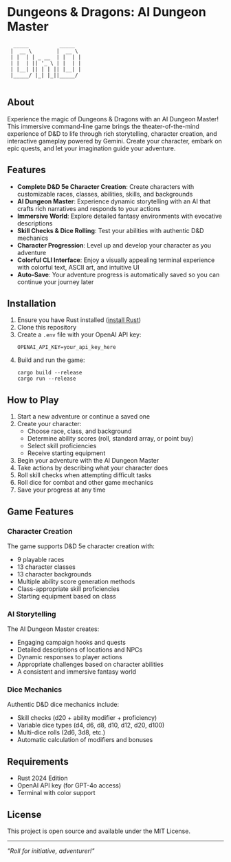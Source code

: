 # Dungeons & Dragons: AI Dungeon Master

```
  _____          _____                                                         
 |  __ \        |  __ \                                                        
 | |  | | _ __  | |  | |
 | |  | || '_ \ | |  | |
 | |__| || | | || |__| |
 |_____/ |_| |_||_____/
 
```

## About

Experience the magic of Dungeons & Dragons with an AI Dungeon Master! This immersive command-line game brings the theater-of-the-mind experience of D&D to life through rich storytelling, character creation, and interactive gameplay powered by Gemini. Create your character, embark on epic quests, and let your imagination guide your adventure.

## Features

- **Complete D&D 5e Character Creation**: Create characters with customizable races, classes, abilities, skills, and backgrounds
- **AI Dungeon Master**: Experience dynamic storytelling with an AI that crafts rich narratives and responds to your actions
- **Immersive World**: Explore detailed fantasy environments with evocative descriptions
- **Skill Checks & Dice Rolling**: Test your abilities with authentic D&D mechanics
- **Character Progression**: Level up and develop your character as you adventure
- **Colorful CLI Interface**: Enjoy a visually appealing terminal experience with colorful text, ASCII art, and intuitive UI
- **Auto-Save**: Your adventure progress is automatically saved so you can continue your journey later

## Installation

1. Ensure you have Rust installed ([install Rust](https://www.rust-lang.org/tools/install))
2. Clone this repository
3. Create a `.env` file with your OpenAI API key:
   ```
   OPENAI_API_KEY=your_api_key_here
   ```
5. Build and run the game:
   ```
   cargo build --release
   cargo run --release
   ```

## How to Play

1. Start a new adventure or continue a saved one
2. Create your character:
   - Choose race, class, and background
   - Determine ability scores (roll, standard array, or point buy)
   - Select skill proficiencies
   - Receive starting equipment
3. Begin your adventure with the AI Dungeon Master
4. Take actions by describing what your character does
5. Roll skill checks when attempting difficult tasks
6. Roll dice for combat and other game mechanics
7. Save your progress at any time

## Game Features

### Character Creation
The game supports D&D 5e character creation with:
- 9 playable races
- 13 character classes
- 13 character backgrounds
- Multiple ability score generation methods
- Class-appropriate skill proficiencies
- Starting equipment based on class

### AI Storytelling
The AI Dungeon Master creates:
- Engaging campaign hooks and quests
- Detailed descriptions of locations and NPCs
- Dynamic responses to player actions
- Appropriate challenges based on character abilities
- A consistent and immersive fantasy world

### Dice Mechanics
Authentic D&D dice mechanics include:
- Skill checks (d20 + ability modifier + proficiency)
- Variable dice types (d4, d6, d8, d10, d12, d20, d100)
- Multi-dice rolls (2d6, 3d8, etc.)
- Automatic calculation of modifiers and bonuses

## Requirements

- Rust 2024 Edition
- OpenAI API key (for GPT-4o access)
- Terminal with color support

## License

This project is open source and available under the MIT License.

---

*"Roll for initiative, adventurer!"*
